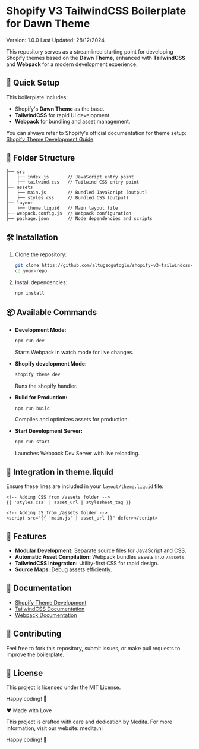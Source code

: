 # Shopify V3 TailwindCSS Boilerplate for Dawn Theme

Version: 1.0.0
Last Updated: 28/12/2024

This repository serves as a streamlined starting point for developing Shopify themes based on the **Dawn Theme**, enhanced with **TailwindCSS** and **Webpack** for a modern development experience.

## 🚀 Quick Setup

This boilerplate includes:

- Shopify's **Dawn Theme** as the base.
- **TailwindCSS** for rapid UI development.
- **Webpack** for bundling and asset management.

You can always refer to Shopify's official documentation for theme setup: [Shopify Theme Development Guide](https://shopify.dev/docs/storefronts/themes/getting-started/create)

## 📂 Folder Structure

```
├── src
│   ├── index.js       // JavaScript entry point
│   ├── tailwind.css   // Tailwind CSS entry point
├── assets
│   ├── main.js        // Bundled JavaScript (output)
│   ├── styles.css     // Bundled CSS (output)
├── layout
│   ├── theme.liquid   // Main layout file
├── webpack.config.js  // Webpack configuration
├── package.json       // Node dependencies and scripts
```

## 🛠️ Installation

1. Clone the repository:
   ```bash
   git clone https://github.com/altugsogutoglu/shopify-v3-tailwindcss-boilet-template-dawn-theme.git
   cd your-repo
   ```
2. Install dependencies:
   ```bash
   npm install
   ```

## 📦 Available Commands

- **Development Mode:**

  ```bash
  npm run dev
  ```

  Starts Webpack in watch mode for live changes.

- **Shopify development Mode:**

  ```bash
  shopify theme dev
  ```

  Runs the shopify handler.

- **Build for Production:**

  ```bash
  npm run build
  ```

  Compiles and optimizes assets for production.

- **Start Development Server:**
  ```bash
  npm run start
  ```
  Launches Webpack Dev Server with live reloading.

## 🎨 Integration in theme.liquid

Ensure these lines are included in your `layout/theme.liquid` file:

```liquid
<!-- Adding CSS from /assets folder -->
{{ 'styles.css' | asset_url | stylesheet_tag }}

<!-- Adding JS from /assets folder -->
<script src="{{ 'main.js' | asset_url }}" defer></script>
```

## 🌟 Features

- **Modular Development:** Separate source files for JavaScript and CSS.
- **Automatic Asset Compilation:** Webpack bundles assets into `/assets`.
- **TailwindCSS Integration:** Utility-first CSS for rapid design.
- **Source Maps:** Debug assets efficiently.

## 📖 Documentation

- [Shopify Theme Development](https://shopify.dev/docs/storefronts/themes/getting-started)
- [TailwindCSS Documentation](https://tailwindcss.com/docs/installation)
- [Webpack Documentation](https://webpack.js.org/concepts/)

## 🤝 Contributing

Feel free to fork this repository, submit issues, or make pull requests to improve the boilerplate.

## 📜 License

This project is licensed under the MIT License.

Happy coding! 🎉

❤️ Made with Love

This project is crafted with care and dedication by Medita. For more information, visit our website: medita.nl

Happy coding! 🎉
